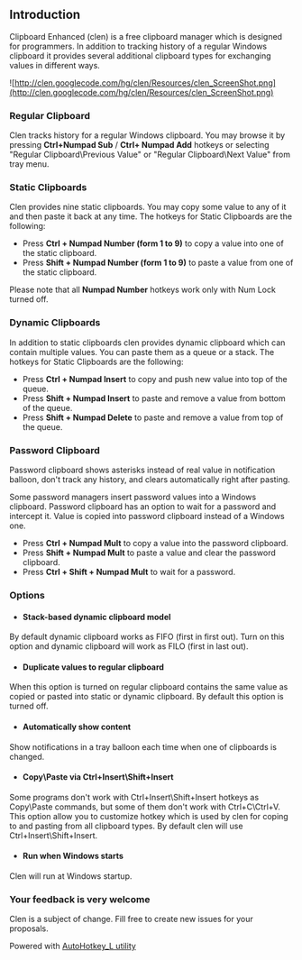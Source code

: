 ## Introduction ##

Clipboard Enhanced (clen) is a free clipboard manager which is designed for programmers. In addition to tracking history of a regular Windows clipboard it provides several additional clipboard types for exchanging values in different ways.

![http://clen.googlecode.com/hg/clen/Resources/clen_ScreenShot.png](http://clen.googlecode.com/hg/clen/Resources/clen_ScreenShot.png)

### Regular Clipboard ###

Clen tracks history for a regular Windows clipboard. You may browse it by pressing **Ctrl+Numpad Sub** / **Ctrl+ Numpad Add** hotkeys or selecting "Regular Clipboard\Previous Value" or "Regular Clipboard\Next Value" from tray menu.

### Static Clipboards ###

Clen provides nine static clipboards. You may copy some value to any of it and then paste it back at any time. The hotkeys for Static Clipboards are the following:
  * Press **Ctrl + Numpad Number (form 1 to 9)** to copy a value into one of the static clipboard.
  * Press **Shift + Numpad Number (form 1 to 9)** to paste a value from one of the static clipboard.

Please note that all **Numpad Number** hotkeys work only with Num Lock turned off.

### Dynamic Clipboards ###

In addition to static clipboards clen provides dynamic clipboard which can contain multiple values. You can paste them as a queue or a stack. The hotkeys for Static Clipboards are the following:

  * Press **Ctrl + Numpad Insert** to copy and push new value into top of the queue.
  * Press **Shift + Numpad Insert** to paste and remove a value from bottom of the queue.
  * Press **Shift + Numpad Delete** to paste and remove a value from top of the queue.

### Password Clipboard ###

Password clipboard shows asterisks instead of real value in notification balloon, don't track any history, and clears automatically right after pasting.

Some password managers insert password values into a Windows clipboard. Password clipboard has an option to wait for a password and intercept it. Value is copied into password clipboard instead of a Windows one.

  * Press **Ctrl + Numpad Mult** to copy a value into the password clipboard.
  * Press **Shift + Numpad Mult** to paste a value and clear the password clipboard.
  * Press **Ctrl + Shift + Numpad Mult** to wait for a password.

### Options ###

  * #### Stack-based dynamic clipboard model ####
By default dynamic clipboard works as FIFO (first in first out). Turn on this option and dynamic clipboard will work as FILO (first in last out).

  * #### Duplicate values to regular clipboard ####
When this option is turned on regular clipboard contains the same value as copied or pasted into static or dynamic clipboard. By default this option is turned off.

  * #### Automatically show content ####
Show notifications in a tray balloon each time when one of clipboards is changed.

  * #### Copy\Paste via Ctrl+Insert\Shift+Insert ####
Some programs don't work with Ctrl+Insert\Shift+Insert hotkeys as Copy\Paste commands, but some of them don't work with Ctrl+C\Ctrl+V. This option allow you to customize hotkey which is used by clen for coping to and pasting from all clipboard types. By default clen will use Ctrl+Insert\Shift+Insert.

  * #### Run when Windows starts ####
Clen will run at Windows startup.

### Your feedback is very welcome ###
Clen is a subject of change. Fill free to create new issues for your proposals.

Powered with [AutoHotkey\_L utility](http://l.autohotkey.net/)